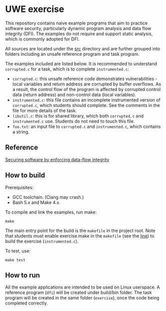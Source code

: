 # UWE exercise

This repository contains naive example programs that aim 
to practice software security, particularly dynamic program analysis 
and data flow integrity (DFI). The examples do not require and 
support static analysis, which is commonly adopted for DFI.

All sources are located under the [src](src/) directory and are further grouped
into folders including an unsafe reference program and task program. 

The examples included are listed below. It is recommended to understand
`corrupted.c` for a task, which is to complete `instrumented.c`:

 - `corrupted.c`: this unsafe reference code demonstrates vulnerabilities - 
   local variables and return address are corrupted by buffer overflows.
   As a result, the control flow of the program is affected by corrupted
   control data (return address) and non-control data (local variables).  
 - `instrumented.c`: this file contains an incomplete instrumented version
    of `corrupted.c`, which students should complete. See the comments 
    in the file for more details of the task.
 - `libutil.c`: this is for shared library, which both `corrupted.c` and
    `instrumented.c` use. Students do not need to touch this file.
 - `foo.txt`: an input file to `corrupted.c` and `instrumented.c`, which contains
    a string.

## Reference 

[Securing software by enforcing data-flow integrity](https://www.microsoft.com/en-us/research/wp-content/uploads/2006/11/dfiOSDI.pdf)

## How to build

Prerequisites:

 - GCC toolchain. (Clang may crash.)
 - Bash 5.x and Make 4.x.

To compile and link the examples, run make:

    make

The main entry point for the build is the `makefile` in the project root.
Note that students must enable exercise.make in the `makefile` (see the [line](https://github.com/MyoungJinNam/uwe_exercise/blob/e04772dc04f5c0dc36f2c353c3d5bddb2ff3b55b/makefile#L26)) to 
build the exercise (`instrumented.c`). 

To test, use:

    make test

## How to run

All the example applications are intended to be used on Linux userspace. 
A reference program (`dfi`) will be created under build/bin folder.
The task program will be created in the same folder (`exercise`), once
the code being completed correctly.


